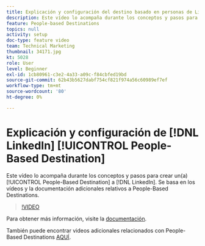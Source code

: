 ```yaml
---
title: Explicación y configuración del destino basado en personas de LinkedIn
description: Este vídeo lo acompaña durante los conceptos y pasos para crear un destino basado en personas de LinkedIn. Se basa en los vídeos y la documentación adicionales relativos a People-Based Destinations.
feature: People-based Destinations
topics: null
activity: setup
doc-type: feature video
team: Technical Marketing
thumbnail: 34171.jpg
kt: 5028
role: User
level: Beginner
exl-id: 1cb80961-c3e2-4a33-a09c-f84cbfed19bd
source-git-commit: 62b43b5627dabf754cf821f974a56c60989ef7ef
workflow-type: tm+mt
source-wordcount: '80'
ht-degree: 0%

---
```


# Explicación y configuración de [!DNL LinkedIn] [!UICONTROL People-Based Destination]

Este vídeo lo acompaña durante los conceptos y pasos para crear un(a) [!UICONTROL People-Based Destination] a [!DNL LinkedIn]. Se basa en los vídeos y la documentación adicionales relativos a People-Based Destinations.

>[!VIDEO](https://video.tv.adobe.com/v/34171/?quality=12)

Para obtener más información, visite la [documentación](https://experienceleague.adobe.com/docs/audience-manager/user-guide/features/destinations/people-based/people-based-destinations-overview.html).

También puede encontrar videos adicionales relacionados con People-Based Destinations [AQUÍ](https://adobe.ly/aamlearnpbd).
